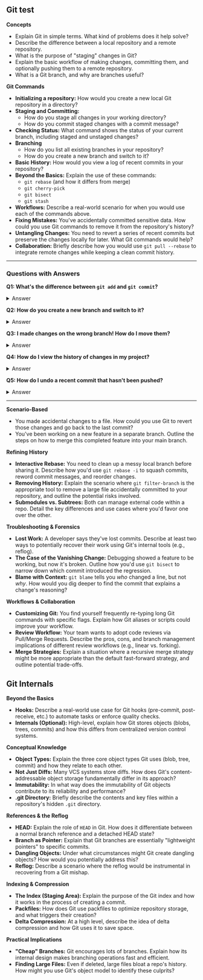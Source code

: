 ## Git test

**Concepts**
* Explain Git in simple terms. What kind of problems does it help solve?
* Describe the difference between a local repository and a remote repository.
* What is the purpose of "staging" changes in Git?
* Explain the basic workflow of making changes, committing them, and optionally pushing them to a remote repository.
* What is a Git branch, and why are branches useful?

**Git Commands**
* **Initializing a repository:**  How would you create a new local Git repository in a directory?
* **Staging and Committing:** 
    * How do you stage all changes in your working directory?
    * How do you commit staged changes with a commit message?
* **Checking Status:**  What command shows the status of your current branch, including staged and unstaged changes?
* **Branching**
    * How do you list all existing branches in your repository?
    * How do you create a new branch and switch to it?
* **Basic History:**  How would you view a log of recent commits in your repository? 
* **Beyond the Basics:**  Explain the use of these commands:
    * `git rebase` (and how it differs from merge)
    * `git cherry-pick` 
    * `git bisect`
    * `git stash` 
* **Workflows:** Describe a real-world scenario for when you would use each of the commands above.
* **Fixing Mistakes:**  You've accidentally committed sensitive data. How could you use Git commands to remove it from the repository's history?
* **Untangling Changes:** You need to revert a series of recent commits but preserve the changes locally for later. What Git commands would help?
* **Collaboration:** Briefly describe how you would use `git pull --rebase` to integrate remote changes while keeping a clean commit history.

---
### Questions with Answers

**Q1: What's the difference between `git add` and `git commit`?**
<details><summary>Answer</summary>

* `git add`: Stages selected changes into a snapshot that's ready to be committed. This allows you to group related changes together.

* `git commit`:  Permanently records the staged snapshot into your project history.  Each commit should have a clear commit message summarizing the changes.
</details>

**Q2:  How do you create a new branch and switch to it?**
<details><summary>Answer</summary>

   * `git branch <new-branch-name>`: Creates the new branch.
   * `git checkout <new-branch-name>`: Switches to the newly created branch.
   * **Shortcut:** `git checkout -b <new-branch-name>` does both in one step.
</details>

**Q3:  I made changes on the wrong branch! How do I move them?**
<details><summary>Answer</summary>

* **Two common ways:**
    * **Stashing:** If it's temporary:
        * `git stash`: Temporarily saves your changes.
        * `git checkout <correct-branch>`  
        * `git stash pop`: Reapplies the stashed changes to the correct branch.  
    * **Committing and Cherry-picking:** For more permanent moves:
        * `git commit -m "My changes"` (on the wrong branch)
        * `git checkout <correct-branch>`
        * `git cherry-pick <commit-id>` (Find the commit-id using `git log`)
</details>

**Q4: How do I view the history of changes in my project?**
<details><summary>Answer</summary>

* `git log`: Displays a list of commits with their IDs, timestamp, author, and commit messages. Use options for customization:
  * `git log --oneline`: Condensed one-line view.
  * `git log --graph`: Shows branching structure visually.
</details>

**Q5: How do I undo a recent commit that hasn't been pushed?**
<details><summary>Answer</summary>

* `git reset`: Use with care! There are different modes:
  * `git reset --soft HEAD^`: Uncommits but keeps the changes staged.
  * `git reset --mixed HEAD^`: Uncommits and unstages changes (the default).
  * `git reset --hard HEAD^`: Discards the commit and its changes. 
</details>

---
**Scenario-Based**
* You made accidental changes to a file. How could you use Git to revert those changes and go back to the last commit?
* You've been working on a new feature in a separate branch.  Outline the steps on how to merge this completed feature into your main branch.

**Refining History**
* **Interactive Rebase:** You need to clean up a messy local branch before sharing it.  Describe how you'd use `git rebase -i` to squash commits, reword commit messages, and reorder changes.
* **Removing History:**  Explain the scenario where `git filter-branch` is the appropriate tool to remove a large file accidentally committed to your repository, and outline the potential risks involved.
* **Submodules vs. Subtrees:**  Both can manage external code within a repo.  Detail the key differences and use cases where you'd favor one over the other.

**Troubleshooting & Forensics** 
* **Lost Work:**  A developer says they've lost commits.  Describe at least two ways to potentially recover their work using Git's internal tools (e.g., reflog).
* **The Case of the Vanishing Change:**  Debugging showed a feature to be working, but now it's broken.  Outline how you'd use `git bisect` to narrow down which commit introduced the regression.
* **Blame with Context:**  `git blame` tells you *who* changed a line, but not *why*.  How would you dig deeper to find the commit that explains a change's reasoning?

**Workflows & Collaboration**
* **Customizing Git:** You find yourself frequently re-typing long Git commands with specific flags.  Explain how Git aliases or scripts could improve your workflow.  
* **Review Workflow:** Your team wants to adopt code reviews via Pull/Merge Requests.  Describe the pros, cons, and branch management implications of different review workflows (e.g., linear vs. forking).
* **Merge Strategies:**  Explain a situation where a recursive merge strategy might be more appropriate than the default fast-forward strategy, and outline potential trade-offs.

## Git Internals

**Beyond the Basics**
* **Hooks:** Describe a real-world use case for Git hooks (pre-commit, post-receive, etc.) to automate tasks or enforce quality checks.
* **Internals (Optional):**  High-level, explain how Git stores objects (blobs, trees, commits) and how this differs from centralized version control systems.

**Conceptual Knowledge**
* **Object Types:** Explain the three core object types Git uses (blob, tree, commit) and how they relate to each other.
* **Not Just Diffs:** Many VCS systems store diffs. How does Git's content-addressable object storage fundamentally differ in its approach? 
* **Immutability:** In what way does the immutability of Git objects contribute to its reliability and performance?
* **.git Directory:** Briefly describe the contents and key files within a repository's hidden `.git` directory.

**References & the Reflog**
* **HEAD:** Explain the role of `HEAD` in Git.  How does it differentiate between a normal branch reference and a detached HEAD state?
* **Branch as Pointer:**  Explain that Git branches are essentially "lightweight pointers" to specific commits.
* **Dangling Objects:** Under what circumstances might Git create dangling objects? How would you potentially address this?
* **Reflog:**  Describe a scenario where the reflog would be instrumental in recovering from a Git mishap.

**Indexing & Compression**
* **The Index (Staging Area):** Explain the purpose of the Git index and how it works in the process of creating a commit.
* **Packfiles:** How does Git use packfiles to optimize repository storage, and what triggers their creation?
* **Delta Compression:**  At a high level, describe the idea of delta compression and how Git uses it to save space.

**Practical Implications**
* **"Cheap" Branches:** Git encourages lots of branches.  Explain how its internal design makes branching operations fast and efficient. 
* **Finding Large Files:** Even if deleted, large files bloat a repo's history. How might you use Git's object model to identify these culprits? 

